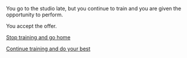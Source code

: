 You go to the studio late, but you continue to train and you are given the opportunity to perform. 

You accept the offer.


[Stop training and go home](../situations/home.md)


[Continue training and do your best](../situations/performance.md)